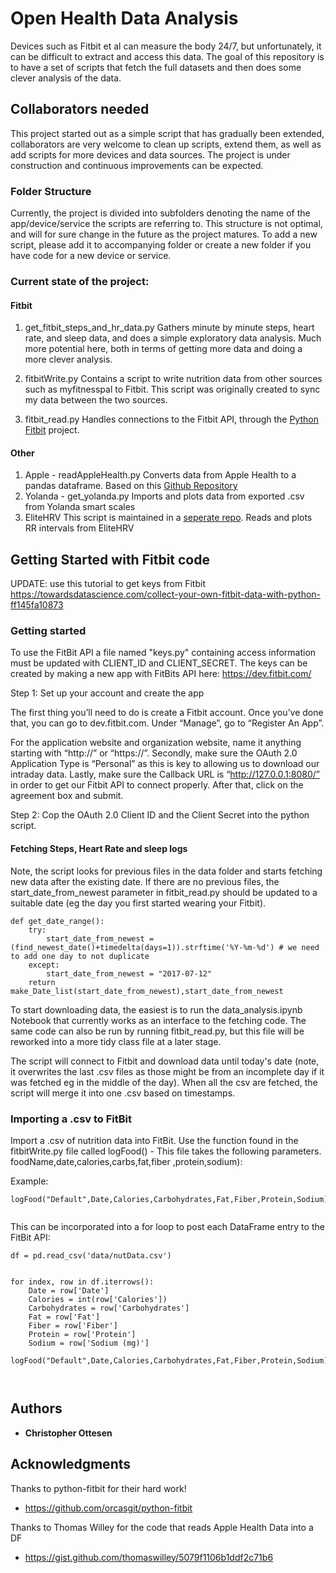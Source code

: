 # Open Health Data Analysis 
 
Devices such as Fitbit et al can measure the body 24/7, but unfortunately, it can be difficult to extract and access this data. The goal of this repository is to have a set of scripts that fetch the full datasets and then does some clever analysis of the data. 

## Collaborators needed
This project started out as a simple script that has gradually been extended, collaborators are very welcome to clean up scripts, extend them, as well as add scripts for more devices and data sources. The project is under construction and continuous improvements can be expected. 

### Folder Structure
Currently, the project is divided into subfolders denoting the name of the app/device/service the scripts are referring to. This structure is not optimal, and will for sure change in the future as the project matures. To add a new script, please add it to accompanying folder or create a new folder if you have code for a new device or service. 

### Current state of the project: 
#### Fitbit
1. get_fitbit_steps_and_hr_data.py 
Gathers minute by minute steps, heart rate, and sleep data, and does a simple exploratory data analysis. 
Much more potential here, both in terms of getting more data and doing a more clever analysis. 

2. fitbitWrite.py
Contains a script to write nutrition data from other sources such as myfitnesspal to Fitbit. This script was originally created to sync my data between the two sources. 

3. fitbit_read.py
Handles connections to the Fitbit API, through the [Python Fitbit](https://github.com/orcasgit/python-fitbit) project.

#### Other
1. Apple - readAppleHealth.py
Converts data from Apple Health to a pandas dataframe. Based on this [Github Repository](https://gist.github.com/thomaswilley/5079f1106b1ddf2c71b6)
2. Yolanda - get_yolanda.py
Imports and plots data from exported .csv from Yolanda smart scales
3. EliteHRV
This script is maintained in a [seperate repo](https://github.com/chriotte/EliteHRV_to_dataframe). 
Reads and plots RR intervals from EliteHRV


## Getting Started with Fitbit code

UPDATE: use this tutorial to get keys from Fitbit https://towardsdatascience.com/collect-your-own-fitbit-data-with-python-ff145fa10873


### Getting started
To use the FitBit API a file named "keys.py" containing access information must be updated with CLIENT_ID and CLIENT_SECRET.
The keys can be created by making a new app with FitBits API here: https://dev.fitbit.com/ 

Step 1: Set up your account and create the app

The first thing you’ll need to do is create a Fitbit account. Once you’ve done that, you can go to dev.fitbit.com. Under “Manage”, go to “Register An App”.

For the application website and organization website, name it anything starting with “http://” or “https://”. Secondly, make sure the OAuth 2.0 Application Type is “Personal” as this is key to allowing us to download our intraday data. Lastly, make sure the Callback URL is “http://127.0.0.1:8080/” in order to get our Fitbit API to connect properly. After that, click on the agreement box and submit.

Step 2:
Cop the OAuth 2.0 Client ID and the Client Secret into the python script.

#### Fetching Steps, Heart Rate and sleep logs
Note, the script looks for previous files in the data folder and starts fetching new data after the existing date.
If there are no previous files, the start_date_from_newest parameter in fitbit_read.py should be updated to a suitable date (eg the day you first started wearing your Fitbit). 

```
def get_date_range():
    try:
        start_date_from_newest = (find_newest_date()+timedelta(days=1)).strftime('%Y-%m-%d') # we need to add one day to not duplicate
    except:
        start_date_from_newest = "2017-07-12"
    return make_Date_list(start_date_from_newest),start_date_from_newest
```

To start downloading data, the easiest is to run the data_analysis.ipynb Notebook that currently works as an interface to the fetching code. The same code can also be run by running fitbit_read.py, but this file will be reworked into a more tidy class file at a later stage. 

The script will connect to Fitbit and download data until today's date (note, it overwrites the last .csv files as those might be from an incomplete day if it was fetched eg in the middle of the day).
When all the csv are fetched, the script will merge it into one .csv based on timestamps.

### Importing a .csv to FitBit

Import a .csv of nutrition data into FitBit.
Use the function found in the fitbitWrite.py file called logFood() - This file takes the following parameters.
foodName,date,calories,carbs,fat,fiber ,protein,sodium):

Example:
```
logFood("Default",Date,Calories,Carbohydrates,Fat,Fiber,Protein,Sodium)```


```
This can be incorporated into a for loop to post each DataFrame entry to the FitBit API:

```
df = pd.read_csv('data/nutData.csv')


for index, row in df.iterrows():
    Date = row['Date']
    Calories = int(row['Calories'])
    Carbohydrates = row['Carbohydrates']
    Fat = row['Fat']
    Fiber = row['Fiber']
    Protein = row['Protein']
    Sodium = row['Sodium (mg)']
    logFood("Default",Date,Calories,Carbohydrates,Fat,Fiber,Protein,Sodium)
    
    
```


## Authors

* **Christopher Ottesen** 


## Acknowledgments
Thanks to python-fitbit for their hard work!
* https://github.com/orcasgit/python-fitbit

Thanks to Thomas Willey for the code that reads Apple Health Data into a DF
* https://gist.github.com/thomaswilley/5079f1106b1ddf2c71b6